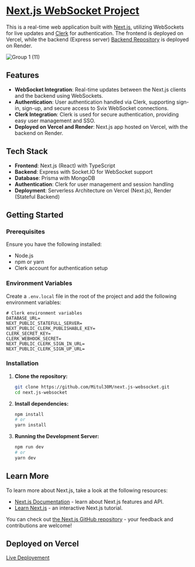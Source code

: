 # [Next.js WebSocket Project](https://next-js-websocket-ebon.vercel.app/)

This is a real-time web application built with [Next.js](https://nextjs.org/), utilizing WebSockets for live updates and [Clerk](https://clerk.com/) for authentication. The frontend is deployed on Vercel, while the backend (Express server) [Backend Repository](https://github.com/Mitul30M/Backend-Server-for-Next.js-WebSocket-application) is deployed on Render.


![Group 1 (11)](https://github.com/user-attachments/assets/6a876d22-de4e-47bb-b202-e183e80955ed)


## Features

- **WebSocket Integration**: Real-time updates between the Next.js clients and the backend using WebSockets.
- **Authentication**: User authentication handled via Clerk, supporting sign-in, sign-up, and secure access to Svix WebSocket connections.
- **Clerk Integration**: Clerk is used for secure authentication, providing easy user management and SSO.
- **Deployed on Vercel and Render**: Next.js app hosted on Vercel, with the backend on Render.

## Tech Stack

- **Frontend**: Next.js (React) with TypeScript
- **Backend**: Express with Socket.IO for WebSocket support
- **Database**: Prisma with MongoDB
- **Authentication**: Clerk for user management and session handling
- **Deployment**: Serverless Architecture on Vercel (Next.js), Render (Stateful Backend)

## Getting Started

### Prerequisites

Ensure you have the following installed:

- Node.js
- npm or yarn
- Clerk account for authentication setup

### Environment Variables

Create a `.env.local` file in the root of the project and add the following environment variables:

```env
# Clerk environment variables
DATABASE_URL=
NEXT_PUBLIC_STATEFULL_SERVER=
NEXT_PUBLIC_CLERK_PUBLISHABLE_KEY=
CLERK_SECRET_KEY=
CLERK_WEBHOOK_SECRET=
NEXT_PUBLIC_CLERK_SIGN_IN_URL=
NEXT_PUBLIC_CLERK_SIGN_UP_URL=
```

### Installation

1. **Clone the repository:**

   ```bash
   git clone https://github.com/Mitul30M/next.js-websocket.git
   cd next.js-websocket

2. **Install dependencies:**

   ```bash
   npm install
   # or
   yarn install

3. **Running the Development Server:**

   ```bash
   npm run dev
   # or
   yarn dev


## Learn More

To learn more about Next.js, take a look at the following resources:

- [Next.js Documentation](https://nextjs.org/docs) - learn about Next.js features and API.
- [Learn Next.js](https://nextjs.org/learn) - an interactive Next.js tutorial.

You can check out [the Next.js GitHub repository](https://github.com/vercel/next.js) - your feedback and contributions are welcome!

## Deployed on Vercel
[Live Deployement](https://next-js-websocket-ebon.vercel.app)

